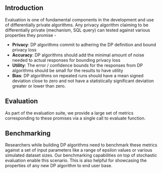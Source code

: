 ## Introduction

Evaluation is one of fundamental components in the development and use of differentially private algorithms. Any privacy algorithm claiming to be differentially private (mechanism, SQL query) can tested against various properties they promise - 
* **Privacy**: DP algorithms commit to adhering the DP definition and bound privacy loss
* **Accuracy**: DP algorithms should add the minimal amount of noise needed to actual responses for bounding privacy loss
* **Utility**: The error / confidence bounds for the responses from DP algorithms should be small for the results to have utility
* **Bias**: DP algorithms on repeated runs should have a mean signed deviation close to zero and not have a statistically significant deviation greater or lower than zero. 

## Evaluation
As part of the evaluation suite, we provide a large set of metrics corresponding to these promises via a single call to evaluate function. 

## Benchmarking
Researchers while building DP algorithms need to benchmark these metrics against a set of input parameters like a range of epsilon values or various simulated dataset sizes. Our benchmarking capabilities on top of stochastic evaluation enable this scenario. This is also helpful for showcasing the properties of any new DP algorithm to end user base. 